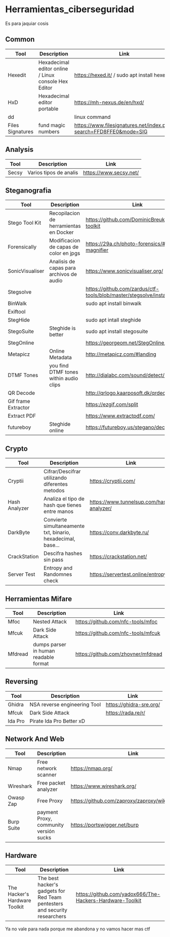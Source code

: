 # Herramientas_ciberseguridad
Es para jaquiar cosis


## Common
|Tool                   |Description                                                |Link                                                               |
|-----------------------|-----------------------------------------------------------|-------------------------------------------------------------------|
| Hexedit               | Hexadecimal editor online / Linux console Hex Editor      | https://hexed.it/  / sudo apt install hexedit                     |
| HxD                   | Hexadecimal editor portable                               | https://mh-nexus.de/en/hxd/                                       |
| dd                    |                                                           | linux command                                                     |
| Files Signatures      | fund magic numbers                                        | https://www.filesignatures.net/index.php?search=FFD8FFE0&mode=SIG |


## Analysis
|Tool                   |Description                |Link                    |
|-----------------------|---------------------------|------------------------|
| Secsy                 | Varios tipos de analis    | https://www.secsy.net/ |



## Steganografia

|Tool                   |Description                                |Link                                                                   |
|-----------------------|-------------------------------------------|-----------------------------------------------------------------------|
| Stego Tool Kit        | Recopilacion de herramientas en Docker    | https://github.com/DominicBreuker/stego-toolkit                       |
| Forensically          | Modificacion de capas de color en jpgs    | https://29a.ch/photo-forensics/#forensic-magnifier                    |
| SonicVisualiser       | Analisis de capas para archivos de audio  | https://www.sonicvisualiser.org/                                      |
| Stegsolve             |                                           | https://github.com/zardus/ctf-tools/blob/master/stegsolve/install     |
| BinWalk               |                                           | sudo apt install binwalk                                              |
| Exiftool              |                                           |                                                                       |
| StegHide              |                                           | sudo apt intall steghide                                              |
| StegoSuite            | Steghide is better                        | sudo apt install stegosuite                                           |
| StegOnline            |                                           | https://georgeom.net/StegOnline/upload                                |  
| Metapicz              | Online Metadata                           | http://metapicz.com/#landing                                          |
| DTMF Tones            | you find DTMF tones within audio clips    | http://dialabc.com/sound/detect/index.html                            |
| QR Decode             |                                           | http://qrlogo.kaarposoft.dk/qrdecode.html                             |
| Gif frame Extractor   |                                           | https://ezgif.com/split                                               |
| Extract PDF           |                                           | https://www.extractpdf.com/                                           |
| futureboy             | Steghide online                           | https://futureboy.us/stegano/decinput.html                            |

## Crypto

|Tool               |Description                                                    |Link                                       |
|-------------------|---------------------------------------------------------------|-------------------------------------------|
| Cryptii           | Cifrar/Descifrar utilizando diferentes metodos                | https://cryptii.com/                      |
| Hash Analyzer     | Analiza el tipo de hash que tienes entre manos                | https://www.tunnelsup.com/hash-analyzer/  |
| DarkByte          | Convierte simultaneamente txt, binario, hexadecimal, base...  | https://conv.darkbyte.ru/                 |
| CrackStation      | Descifra hashes sin pass                                      | https://crackstation.net/                 |
| Server Test       | Entropy and Randomnes check                                   | https://servertest.online/entropy         |


## Herramientas Mifare

|Tool       |Description                            |Link                                   |
|-----------|---------------------------------------|---------------------------------------|
| Mfoc      | Nested Attack                         | https://github.com/nfc-tools/mfoc     |
| Mfcuk     | Dark Side Attack                      | https://github.com/nfc-tools/mfcuk    |
| Mfdread   | dumps parser in human readable format | https://github.com/zhovner/mfdread    |


## Reversing
|Tool       |Description                     |Link                      |
|-----------|--------------------------------|--------------------------|
| Ghidra    | NSA reverse engineering Tool   | https://ghidra-sre.org/  |
| Mfcuk     | Dark Side Attack               | https://rada.re/r/       |
| Ida Pro   | Pirate Ida Pro Better xD       |                          |


## Network And Web
|Tool        |Description                               |Link                                                   |
|------------|------------------------------------------|-------------------------------------------------------|
| Nmap       | Free network scanner                     | https://nmap.org/                                     |
| Wireshark  | Free packet analyzer                     | https://www.wireshark.org/                            |
| Owasp Zap  | Free Proxy                               | https://github.com/zaproxy/zaproxy/wiki/Downloads     |
| Burp Suite | payment Proxy, community versión sucks   | https://portswigger.net/burp                          |


## Hardware
|Tool                           |Description                                                                |Link                                                       |
|-------------------------------|---------------------------------------------------------------------------|-----------------------------------------------------------|
| The Hacker's Hardware Toolkit | The best hacker's gadgets for Red Team pentesters and security researchers| https://github.com/yadox666/The-Hackers-Hardware-Toolkit  |



Ya no vale para nada porque me abandona y no vamos hacer mas ctf
